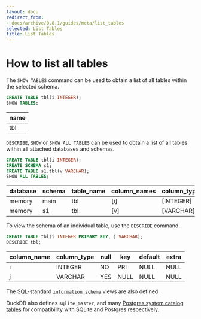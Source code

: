 ```yaml
---
layout: docu
redirect_from:
- docs/archive/0.8.1/guides/meta/list_tables
selected: List Tables
title: List Tables
---
```


# How to list all tables

The `SHOW TABLES` command can be used to obtain a list of all tables within the selected schema.

```sql
CREATE TABLE tbl(i INTEGER);
SHOW TABLES;
```

| name |
|------|
| tbl  |

`DESCRIBE`, `SHOW` or `SHOW ALL TABLES` can be used to obtain a list of all tables within **all** attached databases and schemas.

```sql
CREATE TABLE tbl(i INTEGER);
CREATE SCHEMA s1;
CREATE TABLE s1.tbl(v VARCHAR);
SHOW ALL TABLES;
```

| database | schema | table_name | column_names | column_types | temporary |
|----------|--------|------------|--------------|--------------|-----------|
| memory   | main   | tbl        | [i]          | [INTEGER]    | false     |
| memory   | s1     | tbl        | [v]          | [VARCHAR]    | false     |

To view the schema of an individual table, use the `DESCRIBE` command.

```sql
CREATE TABLE tbl(i INTEGER PRIMARY KEY, j VARCHAR);
DESCRIBE tbl;
```

| column_name | column_type | null | key  | default | extra |
|-------------|-------------|------|------|---------|-------|
| i           | INTEGER     | NO   | PRI  | NULL    | NULL  |
| j           | VARCHAR     | YES  | NULL | NULL    | NULL  |

The SQL-standard [`information_schema`](../../sql/information_schema) views are also defined. 

DuckDB also defines `sqlite_master`, and many [Postgres system catalog tables](https://www.postgresql.org/docs/14/catalogs.html) for compatibility with SQLite and Postgres respectively.